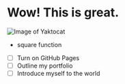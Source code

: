 # Wow! This is great.
![Image of Yaktocat](https://octodex.github.com/images/yaktocat.png)
- square function
- [ ] Turn on GitHub Pages
- [ ] Outline my portfolio
- [ ] Introduce myself to the world
